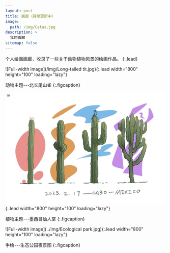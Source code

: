 ```yaml
---
layout: post
title: 画廊（持续更新中）
image: 
  path: /img/Catus.jpg
description: >
  我的画廊
sitemap: false
---
```


个人绘画画廊，收录了一些关于动物植物风景的绘画作品。
{:.lead}

![Full-width image](/img/Long-tailed tit.jpg){:.lead width="800" height="100" loading="lazy"}

动物主题---北长尾山雀
{:.figcaption}

![Full-width image](../../img/Catus.jpg){:.lead width="800" height="100" loading="lazy"}

植物主题---墨西哥仙人掌
{:.figcaption}

![Full-width image](../img/Ecological park.jpg){:.lead width="800" height="100" loading="lazy"}

手绘---生态公园夜景图
{:.figcaption}
